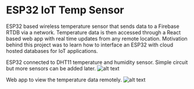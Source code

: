 # ESP32 IoT Temp Sensor

ESP32 based wireless temperature sensor that sends data to a Firebase RTDB via a network. Temperature data is then accessed through a React based web app with real time updates from any remote location. Motivation behind this project was to learn how to interface an ESP32 with cloud hosted databases for IoT applications.

ESP32 connected to DHT11 temperature and humidity sensor. Simple circuit but more sensors can be added later.
![alt text](https://github.com/usmank11/IoT-Temp-Sensor/blob/main/Sensor.jpeg)

Web app to view the temperature data remotely.
![alt text](https://github.com/usmank11/IoT-Temp-Sensor/blob/main/webapp.png)



